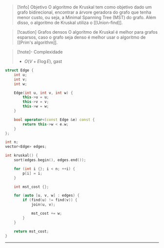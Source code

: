 > [!info] Objetivo
> O algoritmo de Kruskal tem como objetivo dado um grafo bidirecional, encontrar a árvore geradora do grafo que tenha menor custo, ou seja, a Minimal Spanning Tree (MST) do grafo. Além disso, o algoritmo de Kruskal utiliza o [[Union-find]].

> [!caution] Grafos densos
> O algoritmo de Kruskal é melhor para grafos esparsos, caso o grafo seja denso é melhor usar o algoritmo de [[Prim's algorithm]].

> [!note]- Complexidade
> - $O(V + E \log E)$, gast

```cpp
struct Edge {
    int u;
    int v;
    int w;

    Edge(int u, int v, int w) {
        this->u = u;
        this->v = v;
        this->w = w;
    }

    bool operator<(const Edge &e) const {
        return this->w < e.w;
    }
};

int n;
vector<Edge> edges;

int kruskal() {
    sort(edges.begin(), edges.end());

    for (int i {}; i < n; ++i) {
        p[i] = i;
    }

    int mst_cost {};

    for (auto [u, v, w] : edges) {
        if (find(u) != find(v)) {
            join(u, v);

            mst_cost += w;
        }
    }

    return mst_cost;
}
```

---